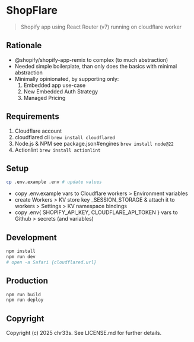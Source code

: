 # ShopFlare

> Shopify app using React Router (v7) running on cloudflare worker

## Rationale

- @shopify/shopify-app-remix to complex (to much abstraction)
- Needed simple boilerplate, than only does the basics with minimal abstraction
- Minimally opinionated, by supporting only:
  1.  Embedded app use-case
  2.  New Embedded Auth Strategy
  3.  Managed Pricing

## Requirements

1. Cloudflare account
2. cloudflared cli `brew install cloudflared`
3. Node.js & NPM see package.json#engines `brew install node@22`
4. Actionlint `brew install actionlint`

## Setup

```sh
cp .env.example .env # update values
```

- copy .env.example vars to Cloudflare workers > Environment variables
- create Workers > KV store key \_SESSION_STORAGE & attach it to workers > Settings > KV namespace bindings
- copy .env{ SHOPIFY_API_KEY, CLOUDFLARE_API_TOKEN } vars to Github > secrets (and variables)

## Development

```sh
npm install
npm run dev
# open -a Safari {cloudflared.url}
```

## Production

```sh
npm run build
npm run deploy
```

## Copyright

Copyright (c) 2025 chr33s. See LICENSE.md for further details.

